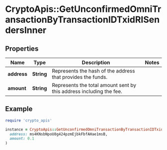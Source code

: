 # CryptoApis::GetUnconfirmedOmniTransactionByTransactionIDTxidRISendersInner

## Properties

| Name | Type | Description | Notes |
| ---- | ---- | ----------- | ----- |
| **address** | **String** | Represents the hash of the address that provides the funds. |  |
| **amount** | **String** | Represents the total amount sent by this address including the fee. |  |

## Example

```ruby
require 'crypto_apis'

instance = CryptoApis::GetUnconfirmedOmniTransactionByTransactionIDTxidRISendersInner.new(
  address: ms4KNsbNpoU8g424pzmEjbkFbfAHae1msB,
  amount: 0.1
)
```

